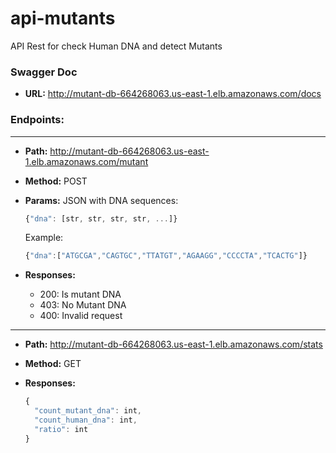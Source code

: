 # api-mutants

API Rest for check Human DNA and detect Mutants

### Swagger Doc

- **URL:** http://mutant-db-664268063.us-east-1.elb.amazonaws.com/docs

### Endpoints: 
_________________________________________________

- **Path:** http://mutant-db-664268063.us-east-1.elb.amazonaws.com/mutant

- **Method:** POST

- **Params:** JSON with DNA sequences:

  ```javascript
  {"dna": [str, str, str, str, ...]}
  ```
  Example:

  ```javascript
  {"dna":["ATGCGA","CAGTGC","TTATGT","AGAAGG","CCCCTA","TCACTG"]}
  ```
 
 - **Responses:** 
  
    - 200: Is mutant DNA
    - 403: No Mutant DNA
    - 400: Invalid request

_________________________________________________

- **Path:** http://mutant-db-664268063.us-east-1.elb.amazonaws.com/stats

- **Method:** GET

- **Responses:** 

  ```javascript
  {
    "count_mutant_dna": int,
    "count_human_dna": int,
    "ratio": int
  }
  ```
